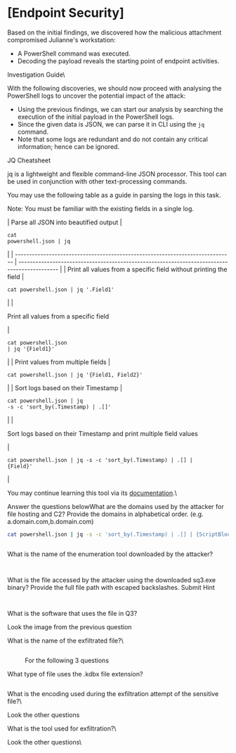 # \[Endpoint Security]

Based on the initial findings, we discovered how the malicious attachment compromised Julianne's workstation:

* A PowerShell command was executed.
* Decoding the payload reveals the starting point of endpoint activities.&#x20;

Investigation Guide\


With the following discoveries, we should now proceed with analysing the PowerShell logs to uncover the potential impact of the attack:

* Using the previous findings, we can start our analysis by searching the execution of the initial payload in the PowerShell logs.
* Since the given data is JSON, we can parse it in CLI using the `jq` command.
* Note that some logs are redundant and do not contain any critical information; hence can be ignored.

JQ Cheatsheet

﻿jq is a lightweight and flexible command-line JSON processor. This tool can be used in conjunction with other text-processing commands.&#x20;

You may use the following table as a guide in parsing the logs in this task.

Note: You must be familiar with the existing fields in a single log.

| Parse all JSON into beautified output                                         | <p><code>cat powershell.json | jq</code> <br></p>                                            |
| ----------------------------------------------------------------------------- | -------------------------------------------------------------------------------------------- |
| Print all values from a specific field without printing the field             | <p><code>cat powershell.json | jq '.Field1'</code><br></p>                                   |
| <p>Print all values from a specific field<br></p>                             | <p><code>cat powershell.json | jq '{Field1}'</code><br></p>                                  |
| Print values from multiple fields                                             | <p><code>cat powershell.json | jq '{Field1, Field2}'</code><br></p>                          |
| Sort logs based on their Timestamp                                            | <p><code>cat powershell.json | jq -s -c 'sort_by(.Timestamp) | .[]'</code><br></p>           |
| <p>Sort logs based on their Timestamp and print multiple field values<br></p> | <p><code>cat powershell.json | jq -s -c 'sort_by(.Timestamp) | .[] | {Field}'</code><br></p> |

You may continue learning this tool via its [documentation](https://stedolan.github.io/jq/manual/).\


Answer the questions belowWhat are the domains used by the attacker for file hosting and C2? Provide the domains in alphabetical order. (e.g. a.domain.com,b.domain.com)&#x20;

&#x20;

```bash
cat powershell.json | jq -s -c 'sort_by(.Timestamp) | .[] | {ScriptBlockText}' 
```

&#x20;

<figure><img src="https://camo.githubusercontent.com/8773249db15ed95fde24a0287b14bcc97f9c0a6b2e497c9f56f122b1a4c1f3c5/68747470733a2f2f692e696d6775722e636f6d2f4d76627a376e642e706e67" alt=""><figcaption></figcaption></figure>

What is the name of the enumeration tool downloaded by the attacker?\
&#x20;

<figure><img src="https://camo.githubusercontent.com/aea9973b6b6bc0717d13289c13ec02c4df6b1684b1fae619c03fb5aed62999f8/68747470733a2f2f692e696d6775722e636f6d2f456148424e57762e706e67" alt=""><figcaption></figcaption></figure>

&#x20;

<figure><img src="https://camo.githubusercontent.com/7fc8bc0bf57a64c8a95665798adfb1756c15297d469692fb6b88b09647b76787/68747470733a2f2f692e696d6775722e636f6d2f6d7944774d694a2e706e67" alt=""><figcaption></figcaption></figure>

What is the file accessed by the attacker using the downloaded sq3.exe binary? Provide the full file path with escaped backslashes. Submit Hint

&#x20;

<figure><img src="https://camo.githubusercontent.com/3c40785c12e9eb0d83c370b5543386c766f0563f5fa59fc8b6eb8cb8e2cd2595/68747470733a2f2f692e696d6775722e636f6d2f5767364e4d5a792e706e67" alt=""><figcaption></figcaption></figure>

&#x20;

<figure><img src="https://camo.githubusercontent.com/b4417bff52e9eda2b13a5a55c6eee7c7450f7094928d01bb7b4c6c538b000ad7/68747470733a2f2f692e696d6775722e636f6d2f36506d413558512e706e67" alt=""><figcaption></figcaption></figure>

What is the software that uses the file in Q3?

Look the image from the previous question

What is the name of the exfiltrated file?\


&#x20;

<figure><img src="https://camo.githubusercontent.com/326e1e639cfd249f46a3f3175e1dd20c850f06889f825b9ff857c0a28ffbafb0/68747470733a2f2f692e696d6775722e636f6d2f355464373954672e706e67" alt=""><figcaption><p>For the following 3 questions</p></figcaption></figure>

What type of file uses the .kdbx file extension?

&#x20;

<figure><img src="https://camo.githubusercontent.com/3ff199712545a6732afa17bd90870c6d8a18de756189621a83692c9b0d1879dd/68747470733a2f2f692e696d6775722e636f6d2f4343307a6664642e706e67" alt=""><figcaption></figcaption></figure>

What is the encoding used during the exfiltration attempt of the sensitive file?\


Look the other questions

What is the tool used for exfiltration?\


Look the other questions\
